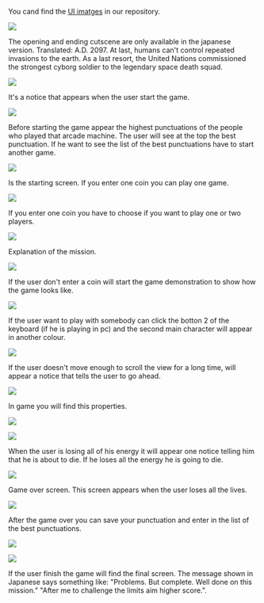 You cand find the [UI imatges](https://github.com/nicobabot/OutZone_AlchemistStudio/tree/master/Wiki%20material/UI) in our repository.

![](https://github.com/nicobabot/OutZone_AlchemistStudio/blob/master/Wiki%20material/UI/JapanOpening.jpg)


The opening and ending cutscene are only available in the japanese version.
Translated: A.D. 2097. At last, humans can't control repeated invasions to the earth. As a last resort, the United Nations commissioned the strongest cyborg soldier to the legendary space death squad. 

![](https://github.com/nicobabot/OutZone_AlchemistStudio/blob/master/Wiki%20material/UI/0000.png?raw=true)

It's a notice that appears when the user start the game.

![](https://github.com/nicobabot/OutZone_AlchemistStudio/blob/master/Wiki%20material/UI/0001.png)

Before starting the game appear the highest punctuations of the people who played that arcade machine. The user will see at the top the best punctuation. If he want to see the list of the best punctuations have to start another game.

![](https://github.com/nicobabot/OutZone_AlchemistStudio/blob/master/Wiki%20material/UI/0003.png)

Is the starting screen. If you enter one coin you can play one game.

![](https://github.com/nicobabot/OutZone_AlchemistStudio/blob/master/Wiki%20material/UI/0004.png)

If you enter one coin you have to choose if you want to play one or two players.

![](https://github.com/nicobabot/OutZone_AlchemistStudio/blob/master/Wiki%20material/UI/0005.png)

Explanation of the mission.

![](https://github.com/nicobabot/OutZone_AlchemistStudio/blob/master/Wiki%20material/UI/0014.png?raw=true)

If the user don't enter a coin will start the game demonstration to show how the game looks like.

![](https://github.com/nicobabot/OutZone_AlchemistStudio/blob/master/Wiki%20material/UI/0012.png)

If the user want to play with somebody can click the botton 2 of the keyboard (if he is playing in pc) and the second main character will appear in another colour.

![](https://github.com/nicobabot/OutZone_AlchemistStudio/blob/master/Wiki%20material/UI/0018.png)

If the user doesn't move enough to scroll the view for a long time, will appear a notice that tells the user to go ahead.

![](https://github.com/nicobabot/OutZone_AlchemistStudio/blob/master/Wiki%20material/UI/IngameUI.jpg)

In game you will find this properties.

![](https://github.com/nicobabot/OutZone_AlchemistStudio/blob/master/Wiki%20material/UI/0016.png)

![](https://github.com/nicobabot/OutZone_AlchemistStudio/blob/master/Wiki%20material/UI/0021.png)

When the user is losing all of his energy it will appear one notice telling him that he is about to die. If he loses all the energy he is going to die.

![](https://github.com/nicobabot/OutZone_AlchemistStudio/blob/master/Wiki%20material/UI/0007.png)

Game over screen. This screen appears when the user loses all the lives.

![](https://github.com/nicobabot/OutZone_AlchemistStudio/blob/master/Wiki%20material/UI/0008.png)

After the game over you can save your punctuation and enter in the list of the best punctuations.

![](https://github.com/nicobabot/OutZone_AlchemistStudio/blob/master/Wiki%20material/UI/Gamefinal1v.1.jpg)

![](https://github.com/nicobabot/OutZone_AlchemistStudio/blob/master/Wiki%20material/UI/Gamefinal2v.1.jpg)

If the user finish the game will find the final screen.
The message shown in Japanese says something like: "Problems. But complete. Well done on this mission." "After me to challenge the limits aim higher score.".